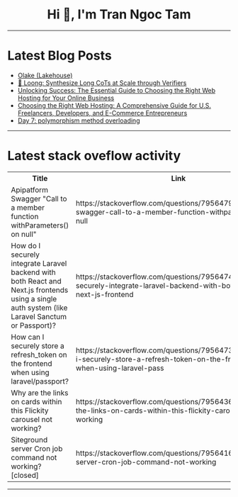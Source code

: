 <h1 align="center">Hi 👋, I'm Tran Ngoc Tam</h1>

---

# Latest Blog Posts 
<!-- BLOG-POST-LIST:START -->
- [Olake &lpar;Lakehouse&rpar;](https://dev.to/sandarbh_bajpai/olake-lakehouse-1670)
- [🐉 Loong: Synthesize Long CoTs at Scale through Verifiers](https://dev.to/camelai/loong-synthesize-long-cots-at-scale-through-verifiers-27b4)
- [Unlocking Success: The Essential Guide to Choosing the Right Web Hosting for Your Online Business](https://dev.to/florentv11/unlocking-success-the-essential-guide-to-choosing-the-right-web-hosting-for-your-online-business-1kam)
- [Choosing the Right Web Hosting: A Comprehensive Guide for U.S. Freelancers, Developers, and E-Commerce Entrepreneurs](https://dev.to/florentv11/choosing-the-right-web-hosting-a-comprehensive-guide-for-us-freelancers-developers-and-5ed4)
- [Day 7: polymorphism method overloading](https://dev.to/sugumar_r_a5f301adf1fb49a/day-7-polymorphism-method-overloading-416)
<!-- BLOG-POST-LIST:END -->

---

# Latest stack oveflow activity
<table>
  <tr><th>Title</th><th>Link</th></tr>
  <!-- STACKOVERFLOW:START --><tr><td>Apipatform Swagger &quot;Call to a member function withParameters&lpar;&rpar; on null&quot;</td><td>https://stackoverflow.com/questions/79564791/apipatform-swagger-call-to-a-member-function-withparameters-on-null</td></tr><tr><td>How do I securely integrate Laravel backend with both React and Next.js frontends using a single auth system &lpar;like Laravel Sanctum or Passport&rpar;?</td><td>https://stackoverflow.com/questions/79564744/how-do-i-securely-integrate-laravel-backend-with-both-react-and-next-js-frontend</td></tr><tr><td>How can I securely store a refresh_token on the frontend when using laravel/passport?</td><td>https://stackoverflow.com/questions/79564732/how-can-i-securely-store-a-refresh-token-on-the-frontend-when-using-laravel-pass</td></tr><tr><td>Why are the links on cards within this Flickity carousel not working?</td><td>https://stackoverflow.com/questions/79564364/why-are-the-links-on-cards-within-this-flickity-carousel-not-working</td></tr><tr><td>Siteground server Cron job command not working? [closed]</td><td>https://stackoverflow.com/questions/79564161/siteground-server-cron-job-command-not-working</td></tr><!-- STACKOVERFLOW:END -->
</table>

---


